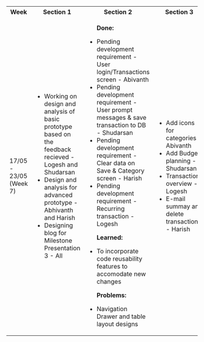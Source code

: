 <table>

<tr>
<th> Week </th>
<th> Section 1 </th>
<th> Section 2 </th>
<th> Section 3 </th>
<th> Section 4 </th>
</tr>

<tr>
<td> 17/05 - 23/05 (Week 7)</td>
<td>

<ul>
<li> Working on design and analysis of basic prototype based on the feedback recieved - Logesh and Shudarsan </li>
<li> Design and analysis for advanced prototype - Abhivanth and Harish </li>
<li> Designing blog for Milestone Presentation 3 - All </li>
</ul>
</td>

<td> 
<ul> <p> <b> Done: </b> </p>
<li>  Pending development requirement - User login/Transactions screen - Abivanth </li>
<li>  Pending development requirement - User prompt messages & save transaction to DB - Shudarsan </li>
<li>  Pending development requirement - Clear data on Save & Category screen - Harish </li>
<li>  Pending development requirement - Recurring transaction - Logesh </li> 
</ul>

<ul> <p> <b> Learned: </b> </p>
<li>  To incorporate code reusability features to accomodate new changes </li>
</ul>

<ul> <p> <b> Problems: </b> </p>
<li>  Navigation Drawer and table layout designs </li>
</ul>
</td>

<td>
<ul>
<li> Add icons for categories - Abivanth </li>
<li> Add Budget planning - Shudarsan </li>
<li> Transactions overview - Logesh </li>
<li> E-mail summay and delete transactions - Harish </li>
</ul>
</td>

<td>
<ul>
<li> To discuss the progress made and receive feedback</li>
<li> To discuss the design constraints</li>
</ul>
</td>

</tr> 



</table>
